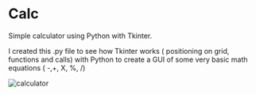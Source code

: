 # Calc
Simple calculator using Python with Tkinter.

I created this .py file to see how Tkinter works ( positioning on grid, functions and calls) with Python to create a GUI of some very basic math equations ( -,+, X, %, /)


![calculator](https://github.com/PeterGora/taxCalc/blob/master/calc1.png?raw=true)
